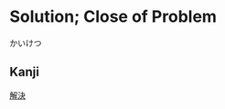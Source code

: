 # Solution; Close of Problem
かいけつ

## Kanji
[解](../Kanji/kanji-dict/解.md)[決](../Kanji/kanji-dict/決.md)